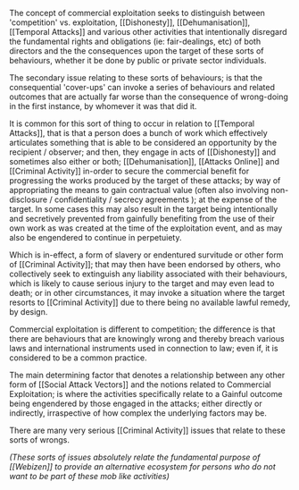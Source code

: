 The concept of commercial exploitation seeks to distinguish between 'competition' vs. exploitation, [[Dishonesty]], [[Dehumanisation]], [[Temporal Attacks]] and various other activities that intentionally disregard the fundamental rights and obligations (ie: fair-dealings, etc) of both directors and the the consequences upon the target of these sorts of behaviours, whether it be done by public or private sector individuals. 

The secondary issue relating to these sorts of behaviours; is that the consequential 'cover-ups' can invoke a series of behaviours and related outcomes that are actually far worse than the consequence of wrong-doing in the first instance, by whomever it was that did it. 

It is common for this sort of thing to occur in relation to [[Temporal Attacks]], that is that a person does a bunch of work which effectively articulates something that is able to be considered an opportunity by the recipient / observer; and then, they engage in acts of [[Dishonesty]] and sometimes also either or both; [[Dehumanisation]], [[Attacks Online]] and [[Criminal Activity]] in-order to secure the commercial benefit for progressing the works produced by the target of these attacks; by way of appropriating the means to gain contractual value (often also involving non-disclosure / confidentiality / secrecy agreements ); at the expense of the target.  In some cases this may also result in the target being intentionally and secretively prevented from gainfully benefiting from the use of their own work as was created at the time of the exploitation event, and as may also be engendered to continue in perpetuiety. 

Which is in-effect, a form of slavery or endentured survitude or other form of [[Criminal Activity]]; that may then have been endorsed by others, who collectively seek to extinguish any liability associated with their behaviours, which is likely to cause serious injury to the target and may even lead to death; or in other circumstances, it may invoke a situation where the target resorts to [[Criminal Activity]] due to there being no available lawful remedy, by design.

Commercial exploitation is different to competition; the difference is that there are behaviours that are knowingly wrong and thereby breach various laws and international instruments used in connection to law; even if, it is considered to be a common practice.

The main determining factor that denotes a relationship between any other form of [[Social Attack Vectors]] and the notions related to Commercial Exploitation; is where the activities specifically relate to a Gainful outcome being engendered by those engaged in the attacks; either directly or indirectly, irraspective of how complex the underlying factors may be.

There are many very serious [[Criminal Activity]] issues that relate to these sorts of wrongs.

*(These sorts of issues absolutely relate the fundamental purpose of [[Webizen]] to provide an alternative ecosystem for persons who do not want to be part of these mob like activities)*
